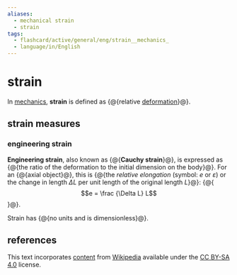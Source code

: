 ```yaml
---
aliases:
  - mechanical strain
  - strain
tags:
  - flashcard/active/general/eng/strain__mechanics_
  - language/in/English
---
```


# strain

In [mechanics](mechanics.md), __strain__ is defined as {@{relative [deformation](deformation%20(physics).md)}@}. <!--SR:!2025-04-18,256,330-->

## strain measures

### engineering strain

__Engineering strain__, also known as {@{__Cauchy strain__}@}, is expressed as {@{the ratio of the deformation to the initial dimension on the body}@}. For an {@{axial object}@}, this is {@{the _relative elongation_ (symbol: $e$ or $\varepsilon$) or the change in length $\Delta L$ per unit length of the original length $L$}@}: {@{$$e = \frac {\Delta L} L$$}@}. <!--SR:!2025-03-21,235,330!2025-02-16,209,330!2026-04-30,494,310!2026-06-29,589,330!2025-03-09,207,310-->

Strain has {@{no units and is dimensionless}@}. <!--SR:!2025-10-24,381,310-->

## references

This text incorporates [content](https://en.wikipedia.org/wiki/strain_(mechanics)) from [Wikipedia](Wikipedia.md) available under the [CC BY-SA 4.0](https://creativecommons.org/licenses/by-sa/4.0/) license.
